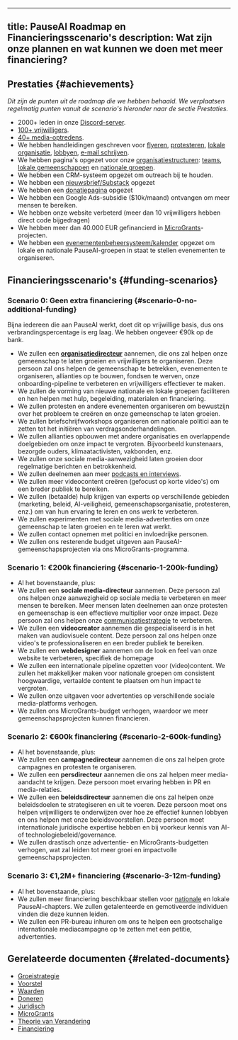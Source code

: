 

---
title: PauseAI Roadmap en Financieringsscenario's
description: Wat zijn onze plannen en wat kunnen we doen met meer financiering?
---
## Prestaties {#achievements}

_Dit zijn de punten uit de roadmap die we hebben behaald. We verplaatsen regelmatig punten vanuit de scenario's hieronder naar de sectie Prestaties._

- 2000+ leden in onze [Discord-server](https://discord.gg/2XXWXvErfA).
- [100+ vrijwilligers](/people).
- [40+ media-optredens](/press).
- We hebben handleidingen geschreven voor [flyeren](/flyering), [protesteren](/protests), [lokale organisatie](/local-organizing), [lobbyen](/lobby-tips), [e-mail schrijven](/email-builder).
- We hebben pagina's opgezet voor onze [organisatiestructuren](https://pauseai.info/organization): [teams](/teams), [lokale gemeenschappen](/communities) en [nationale groepen](/national-groups).
- We hebben een CRM-systeem opgezet om outreach bij te houden.
- We hebben een [nieuwsbrief/Substack](https://pauseai.substack.com/) opgezet
- We hebben een [donatiepagina](/donate) opgezet
- We hebben een Google Ads-subsidie ($10k/maand) ontvangen om meer mensen te bereiken.
- We hebben onze website verbeterd (meer dan 10 vrijwilligers hebben direct code bijgedragen)
- We hebben meer dan 40.000 EUR gefinancierd in [MicroGrants](/microgrants)-projecten.
- We hebben een [evenementenbeheersysteem/kalender](https://lu.ma/PauseAI) opgezet om lokale en nationale PauseAI-groepen in staat te stellen evenementen te organiseren.

## Financieringsscenario's {#funding-scenarios}

### Scenario 0: Geen extra financiering {#scenario-0-no-additional-funding}

Bijna iedereen die aan PauseAI werkt, doet dit op vrijwillige basis, dus ons verbrandingspercentage is erg laag.
We hebben ongeveer €90k op de bank.

- We zullen een [**organisatiedirecteur**](/2024-vacancy-organizing-director) aannemen, die ons zal helpen onze gemeenschap te laten groeien en vrijwilligers te organiseren. Deze persoon zal ons helpen de gemeenschap te betrekken, evenementen te organiseren, allianties op te bouwen, fondsen te werven, onze onboarding-pipeline te verbeteren en vrijwilligers effectiever te maken.
- We zullen de vorming van nieuwe nationale en lokale groepen faciliteren en hen helpen met hulp, begeleiding, materialen en financiering.
- We zullen protesten en andere evenementen organiseren om bewustzijn over het probleem te creëren en onze gemeenschap te laten groeien.
- We zullen briefschrijfworkshops organiseren om nationale politici aan te zetten tot het initiëren van verdragsonderhandelingen.
- We zullen allianties opbouwen met andere organisaties en overlappende doelgebieden om onze impact te vergroten. Bijvoorbeeld kunstenaars, bezorgde ouders, klimaatactivisten, vakbonden, enz.
- We zullen onze sociale media-aanwezigheid laten groeien door regelmatige berichten en betrokkenheid.
- We zullen deelnemen aan meer [podcasts en interviews](/press).
- We zullen meer videocontent creëren (gefocust op korte video's) om een breder publiek te bereiken.
- We zullen (betaalde) hulp krijgen van experts op verschillende gebieden (marketing, beleid, AI-veiligheid, gemeenschapsorganisatie, protesteren, enz.) om van hun ervaring te leren en ons werk te verbeteren.
- We zullen experimenten met sociale media-advertenties om onze gemeenschap te laten groeien en te leren wat werkt.
- We zullen contact opnemen met politici en invloedrijke personen.
- We zullen ons resterende budget uitgeven aan PauseAI-gemeenschapsprojecten via ons MicroGrants-programma.

### Scenario 1: €200k financiering {#scenario-1-200k-funding}

- Al het bovenstaande, plus:
- We zullen een **sociale media-directeur** aannemen. Deze persoon zal ons helpen onze aanwezigheid op sociale media te verbeteren en meer mensen te bereiken. Meer mensen laten deelnemen aan onze protesten en gemeenschap is een effectieve multiplier voor onze impact. Deze persoon zal ons helpen onze [communicatiestrategie](/communication-strategy) te verbeteren.
- We zullen een **videocreator** aannemen die gespecialiseerd is in het maken van audiovisuele content. Deze persoon zal ons helpen onze video's te professionaliseren en een breder publiek te bereiken.
- We zullen een **webdesigner** aannemen om de look en feel van onze website te verbeteren, specifiek de homepage
- We zullen een internationale pipeline opzetten voor (video)content. We zullen het makkelijker maken voor nationale groepen om consistent hoogwaardige, vertaalde content te plaatsen om hun impact te vergroten.
- We zullen onze uitgaven voor advertenties op verschillende sociale media-platforms verhogen.
- We zullen ons MicroGrants-budget verhogen, waardoor we meer gemeenschapsprojecten kunnen financieren.

### Scenario 2: €600k financiering {#scenario-2-600k-funding}

- Al het bovenstaande, plus:
- We zullen een **campagnedirecteur** aannemen die ons zal helpen grote campagnes en protesten te organiseren.
- We zullen een **persdirecteur** aannemen die ons zal helpen meer media-aandacht te krijgen. Deze persoon moet ervaring hebben in PR en media-relaties.
- We zullen een **beleidsdirecteur** aannemen die ons zal helpen onze beleidsdoelen te strategiseren en uit te voeren. Deze persoon moet ons helpen vrijwilligers te onderwijzen over hoe ze effectief kunnen lobbyen en ons helpen met onze beleidsvoorstellen. Deze persoon moet internationale juridische expertise hebben en bij voorkeur kennis van AI- of technologiebeleid/governance.
- We zullen drastisch onze advertentie- en MicroGrants-budgetten verhogen, wat zal leiden tot meer groei en impactvolle gemeenschapsprojecten.

### Scenario 3: €1,2M+ financiering {#scenario-3-12m-funding}

- Al het bovenstaande, plus:
- We zullen meer financiering beschikbaar stellen voor [nationale](https://pauseai.info/national-groups) en lokale PauseAI-chapters. We zullen getalenteerde en gemotiveerde individuen vinden die deze kunnen leiden.
- We zullen een PR-bureau inhuren om ons te helpen een grootschalige internationale mediacampagne op te zetten met een petitie, advertenties.

## Gerelateerde documenten {#related-documents}

- [Groeistrategie](/growth-strategy)
- [Voorstel](/proposal)
- [Waarden](/values)
- [Doneren](/donate)
- [Juridisch](/legal)
- [MicroGrants](/microgrants)
- [Theorie van Verandering](/theory-of-change)
- [Financiering](/funding)